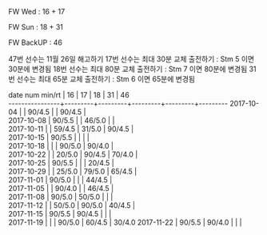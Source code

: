 FW Wed      : 16 + 17

FW Sun      : 18 + 31

FW BackUP   :      46

47번 선수는 11월 26일 해고하기
17번 선수는 최대 30분 교체 출전하기 : Stm 5 이면 30분에 변경됨
18번 선수는 최대 80분 교체 출전하기 : Stm 7 이면 80분에 변경됨
31번 선수는 최대 65분 교체 출전하기 : Stm 6 이면 65분에 변경됨

date num min/rt |    16   |    17   |    18   |    31   |    46   
----------------+---------+---------+---------+---------+---------
2017-10-04      |         |  90/4.5 |         |  90/4.5 |        
2017-10-08      |  90/5.5 |         |  46/5.0 |         |        
2017-10-11      |         |  59/4.5 |  31/5.0 |  90/4.5 |        
2017-10-15      |  90/5.5 |         |         |         |        
2017-10-18      |         |         |  90/5.0 |  90/4.0 |        
2017-10-22      |         |  20/5.0 |  90/4.5 |  70/4.0 |        
2017-10-25      |  90/5.5 |         |         |  20/4.5 |        
2017-10-29      |         |  25/5.0 |  79/5.0 |  65/4.5 |        
2017-11-01      |  90/5.0 |         |         |  44/4.5 |        
2017-11-05      |         |  90/4.0 |         |  46/4.5 |        
2017-11-08      |  90/5.0 |  50/5.0 |         |         |        
2017-11-12      |         |  50/5.0 |  90/5.0 |  40/4.5 |        
2017-11-15      |  90/5.5 |  90/4.5 |         |         |        
2017-11-19      |         |         |  90/5.0 |  60/4.5 |  30/4.0
2017-11-22      |  90/5.5 |  90/4.0 |         |         |        

